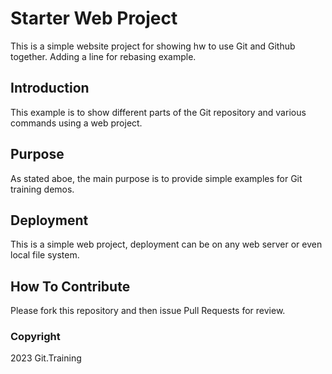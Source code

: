 # Starter Web Project

This is a simple website project for showing hw to use Git and Github together. Adding a line for rebasing example.

## Introduction

This example is to show different parts of the Git repository and various commands using a web project.

## Purpose

As stated aboe, the main purpose is to provide simple examples for Git training demos.

## Deployment

This is a simple web project, deployment can be on any web server or even local file system.

## How To Contribute

Please fork this repository and then issue Pull 
Requests for review.

### Copyright

2023 Git.Training